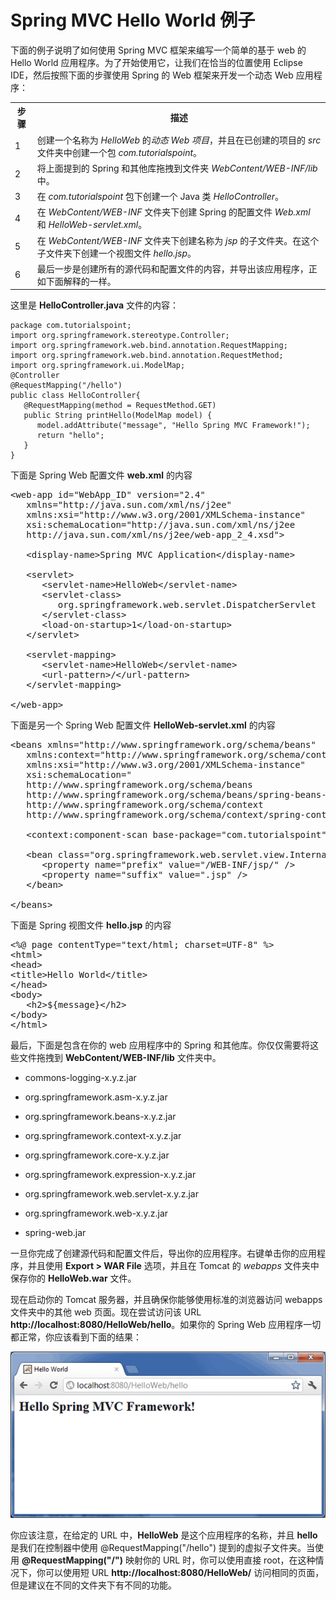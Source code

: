 # Spring MVC Hello World 例子

下面的例子说明了如何使用 Spring MVC 框架来编写一个简单的基于 web   的 Hello World 应用程序。为了开始使用它，让我们在恰当的位置使用 Eclipse IDE，然后按照下面的步骤使用 Spring 的 Web 框架来开发一个动态 Web 应用程序：
 
<table class="table table-bordered">
<tr><th class="fivepct">步骤</th><th>描述</th></tr>
<tr><td>1</td><td>创建一个名称为 <i>HelloWeb</i> 的<i>动态 Web 项目</i>，并且在已创建的项目的 <i>src</i> 文件夹中创建一个包 <i>com.tutorialspoint</i>。</td></tr>
<tr><td>2</td><td>将上面提到的 Spring 和其他库拖拽到文件夹 <i>WebContent/WEB-INF/lib</i> 中。</td></tr>
<tr><td>3</td><td>在 <i>com.tutorialspoint</i> 包下创建一个 Java 类 <i>HelloController</i>。</td></tr>
<tr><td>4</td><td>在 <i>WebContent/WEB-INF</i> 文件夹下创建 Spring 的配置文件 <i>Web.xml</i> 和 <i>HelloWeb-servlet.xml</i>。</td></tr>
<tr><td>5</td><td>在 <i>WebContent/WEB-INF</i> 文件夹下创建名称为 <i>jsp</i> 的子文件夹。在这个子文件夹下创建一个视图文件 <i>hello.jsp</i>。</td></tr>
<tr><td>6</td><td>最后一步是创建所有的源代码和配置文件的内容，并导出该应用程序，正如下面解释的一样。</td></tr>
</table>

这里是 **HelloController.java** 文件的内容：

```
package com.tutorialspoint;
import org.springframework.stereotype.Controller;
import org.springframework.web.bind.annotation.RequestMapping;
import org.springframework.web.bind.annotation.RequestMethod;
import org.springframework.ui.ModelMap;
@Controller
@RequestMapping("/hello")
public class HelloController{ 
   @RequestMapping(method = RequestMethod.GET)
   public String printHello(ModelMap model) {
      model.addAttribute("message", "Hello Spring MVC Framework!");
      return "hello";
   }
}
```

下面是 Spring Web 配置文件 **web.xml** 的内容

<pre class="prettyprint notranslate">
&lt;web-app id="WebApp_ID" version="2.4"
   xmlns="http://java.sun.com/xml/ns/j2ee" 
   xmlns:xsi="http://www.w3.org/2001/XMLSchema-instance"
   xsi:schemaLocation="http://java.sun.com/xml/ns/j2ee 
   http://java.sun.com/xml/ns/j2ee/web-app_2_4.xsd"&gt;

   &lt;display-name>Spring MVC Application&lt;/display-name&gt;

   &lt;servlet&gt;
      &lt;servlet-name&gt;HelloWeb&lt;/servlet-name&gt;
      &lt;servlet-class>
         org.springframework.web.servlet.DispatcherServlet
      &lt;/servlet-class&gt;
      &lt;load-on-startup&gt;1&lt;/load-on-startup&gt;
   &lt;/servlet&gt;

   &lt;servlet-mapping&gt;
      &lt;servlet-name&gt;HelloWeb&lt;/servlet-name>
      &lt;url-pattern&gt;/&lt;/url-pattern&gt;
   &lt;/servlet-mapping&gt;
 
&lt;/web-app&gt;
</pre>

下面是另一个 Spring Web 配置文件 **HelloWeb-servlet.xml** 的内容

<pre class="prettyprint notranslate">
&lt;beans xmlns="http://www.springframework.org/schema/beans"
   xmlns:context="http://www.springframework.org/schema/context"
   xmlns:xsi="http://www.w3.org/2001/XMLSchema-instance"
   xsi:schemaLocation="
   http://www.springframework.org/schema/beans     
   http://www.springframework.org/schema/beans/spring-beans-3.0.xsd
   http://www.springframework.org/schema/context 
   http://www.springframework.org/schema/context/spring-context-3.0.xsd"&gt;

   &lt;context:component-scan base-package="com.tutorialspoint" /&gt;

   &lt;bean class="org.springframework.web.servlet.view.InternalResourceViewResolver"&gt;
      &lt;property name="prefix" value="/WEB-INF/jsp/" /&gt;
      &lt;property name="suffix" value=".jsp" /&gt;
   &lt;/bean&gt;
 
&lt;/beans&gt;
</pre>

下面是 Spring 视图文件 **hello.jsp** 的内容

<pre class="prettyprint notranslate">
&lt;%@ page contentType="text/html; charset=UTF-8" %&gt;
&lt;html&gt;
&lt;head&gt;
&lt;title&gt;Hello World&lt;/title&gt;
&lt;/head&gt;
&lt;body&gt;
   &lt;h2&gt;${message}&lt;/h2&gt;
&lt;/body&gt;
&lt;/html&gt;
</pre>

最后，下面是包含在你的 web 应用程序中的 Spring 和其他库。你仅仅需要将这些文件拖拽到 **WebContent/WEB-INF/lib** 文件夹中。

- commons-logging-x.y.z.jar

- org.springframework.asm-x.y.z.jar

- org.springframework.beans-x.y.z.jar

- org.springframework.context-x.y.z.jar

- org.springframework.core-x.y.z.jar

- org.springframework.expression-x.y.z.jar

- org.springframework.web.servlet-x.y.z.jar

- org.springframework.web-x.y.z.jar

- spring-web.jar

一旦你完成了创建源代码和配置文件后，导出你的应用程序。右键单击你的应用程序，并且使用 **Export > WAR File** 选项，并且在 Tomcat   的 *webapps* 文件夹中保存你的 **HelloWeb.war** 文件。

现在启动你的 Tomcat 服务器，并且确保你能够使用标准的浏览器访问 webapps 文件夹中的其他 web 页面。现在尝试访问该 URL **http://localhost:8080/HelloWeb/hello**。如果你的 Spring Web 应用程序一切都正常，你应该看到下面的结果：

![](../images/1.1.png)

你应该注意，在给定的 URL 中，**HelloWeb** 是这个应用程序的名称，并且 **hello** 是我们在控制器中使用 @RequestMapping("/hello") 提到的虚拟子文件夹。当使用 **@RequestMapping("/")** 映射你的 URL 时，你可以使用直接 root，在这种情况下，你可以使用短 URL **http://localhost:8080/HelloWeb/** 访问相同的页面，但是建议在不同的文件夹下有不同的功能。
